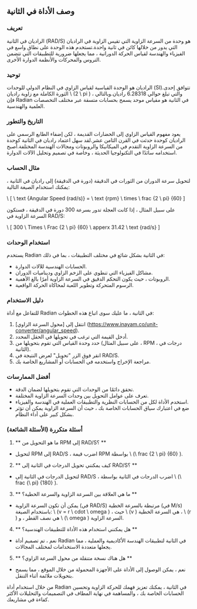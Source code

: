 ## وصف الأداة في الثانية

### تعريف
الراديان في الثانية (RAD/S) هو وحدة من السرعة الزاوية التي تقيس الزاوية في الراديان التي يدور من خلالها كائن في ثانية واحدة.تستخدم هذه الوحدة على نطاق واسع في الفيزياء والهندسة لقياس الحركة الدورانية ، مما يجعلها ضرورية للتطبيقات التي تتضمن التروس والمحركات والأنظمة الدوارة الأخرى.

### توحيد
الراديان هو الوحدة القياسية لقياس الزاوي في النظام الدولي للوحدات (SI).تتوافق إحدى الثورة الكاملة مع زاوية راديان \ (2 \ pi \) ، والتي تبلغ حوالي 6.28318 راديان.وبالتالي فإن Radian في الثانية هو مقياس موحد يسمح بحسابات متسقة عبر مختلف التخصصات العلمية والهندسية.

### التاريخ والتطور
يعود مفهوم القياس الزاوي إلى الحضارات القديمة ، لكن إضفاء الطابع الرسمي على الراديان كوحدة حدثت في القرن الثامن عشر.لقد سهل اعتماد راديان في الثانية كوحدة من السرعة الزاوية التقدم في الميكانيكا والروبوتات ومجالات الهندسة المختلفة.أصبح استخدامه سائدًا في التكنولوجيا الحديثة ، وخاصة في تصميم وتحليل الآلات الدوارة.

### مثال الحساب
لتحويل سرعة الدوران من الثورات في الدقيقة (دورة في الدقيقة) إلى راديان في الثانية ، يمكنك استخدام الصيغة التالية:

\ [
\ text {Angular Speed ​​(rad/s)} = \ text {rpm} \ times \ frac {2 \ pi} {60}
\]

على سبيل المثال ، إذا كانت العجلة تدور بسرعة 300 دورة في الدقيقة ، فستكون السرعة الزاوية في RAD/S:

\ [
300 \ Times \ Frac {2 \ pi} {60} \ apperx 31.42 \ text {rad/s}
\]

### استخدام الوحدات
يستخدم Radian في الثانية بشكل شائع في مختلف التطبيقات ، بما في ذلك:
- الحسابات الهندسية للآلات الدوارة.
- مشاكل الفيزياء التي تنطوي على الزخم الزاوي وديناميات الدوران.
- الروبوتات ، حيث يكون التحكم الدقيق في السرعة الزاوية أمرًا بالغ الأهمية.
- الرسوم المتحركة وتطوير اللعبة لمحاكاة الحركة الواقعية.

### دليل الاستخدام
للتفاعل مع أداة Radian في الثانية ، ما عليك سوى اتباع هذه الخطوات:
1. انتقل إلى [محول السرعة الزاوي] (https://www.inayam.co/unit-converter/angular_speed).
2. أدخل القيمة التي ترغب في تحويلها في الحقل المحدد.
3. حدد وحدة القياس التي تقوم بتحويلها من (على سبيل المثال ، RPM ، درجات في الثانية).
4. انقر فوق الزر "تحويل" لعرض النتيجة في RAD/S.
5. مراجعة الإخراج واستخدمه في الحسابات أو المشاريع الخاصة بك.

### أفضل الممارسات
- تحقق دائمًا من الوحدات التي تقوم بتحويلها لضمان الدقة.
- تعرف على عوامل التحويل بين وحدات السرعة الزاوية المختلفة.
- استخدم الأداة لكل من الحسابات النظرية والتطبيقات العملية في الهندسة والفيزياء.
- ضع في اعتبارك سياق الحسابات الخاصة بك ، حيث أن السرعة الزاوية يمكن أن تؤثر بشكل كبير على أداء النظام.

### أسئلة متكررة (الأسئلة الشائعة)

1. ** ما هو التحويل من RPM إلى RAD/S؟ **
- لتحويل RPM إلى RAD/S ، اضرب قيمة RPM بواسطة \ (\ frac {2 \ pi} {60} \).

2. ** كيف يمكنني تحويل الدرجات في الثانية إلى RAD/S؟ **
- لتحويل الدرجات في الثانية إلى RAD/S ، اضرب الدرجات في الثانية بواسطة \ (\ frac {\ pi} {180} \).

3. ** ما هي العلاقة بين السرعة الزاوية والسرعة الخطية؟ **
- يمكن أن تكون السرعة الزاوية (في RAD/S) مرتبطة بالسرعة الخطية (في M/s) باستخدام الصيغة: \ (v = r \ cdot \ omega \) ، حيث \ (v \) هي السرعة الخطية ، \ (r \) هي نصف القطر ، و \ (\ omega \) السرعة الزاوية.

4. ** هل يمكنني استخدام هذه الأداة للتطبيقات الهندسية؟ **
- نعم ، تم تصميم أداة Radian في الثانية لتطبيقات الهندسة الأكاديمية والعملية ، مما يجعلها متعددة الاستخدامات لمختلف المجالات.

5. ** هل هناك نسخة متنقلة من محول السرعة الزاوي؟ **
- نعم ، يمكن الوصول إلى الأداة على الأجهزة المحمولة من خلال الموقع ، مما يسمح بتحويلات ملائمة أثناء التنقل.

من خلال استخدام أداة Radian في الثانية ، يمكنك تعزيز فهمك للحركة الزاوية وتحسين الحسابات الخاصة بك ، والمساهمة في نهاية المطاف في التصميمات والتحليلات الأكثر كفاءة في مشاريعك.